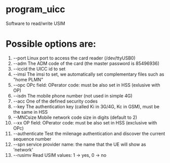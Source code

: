 # program_uicc
Software to read/write USIM

# Possible options are:
1.  --port       Linux port to access the card reader (/dev/ttyUSB0)
2.  --adm        The ADM code of the card (the master password is 85496936)
3.  --iccid      the UICC id to set
4.  --imsi       The imsi to set, we automatically set complementary files such as "home PLMN"
5.  --opc        OPc field: OPerator code: must be also set in HSS (exlusive with OP)
6.  --isdn       The mobile phone number (not used in simple 4G)
7.  --acc        One of the defined security codes
8.  --key        The authentication key (called Ki in 3G/4G, Kc in GSM), must be the same in HSS
9.  --MNCsize    Mobile network code size in digits (default to 2)
10.  --xx         OP  field: OPerator code: must be also set in HSS (exclusive with OPc)
11.  --authenticate Test the milenage authentication and discover the current sequence number
12.  --spn        service provider name: the name that the UE will show as 'network'
13.  --rusimv     Read USIM values: 1 -> yes, 0 -> no

